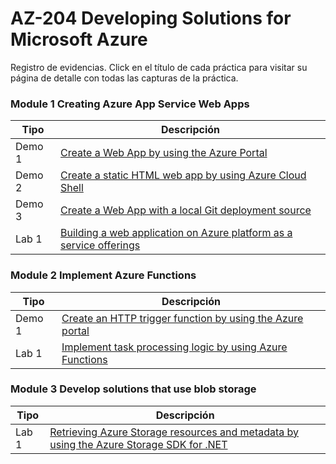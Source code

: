 # AZ-204 Developing Solutions for Microsoft Azure 

Registro de evidencias. Click en el título de cada práctica para visitar su página de detalle con todas las capturas de la práctica.

### Module 1 Creating Azure App Service Web Apps
| Tipo  | Descripción                                |
| ----- | ------------------------------------------ |
| Demo 1 | [Create a Web App by using the Azure Portal](Documentos/Mod01/01-Create_a_WebApp_by_using_AzurePortal.md) |
| Demo 2 | [Create a static HTML web app by using Azure Cloud Shell](Documentos/Mod01/02-Create_a_static_HTML_WebApp_by_using_AzureCloudShell.md) |
| Demo 3 | [Create a Web App with a local Git deployment source](Documentos/Mod01/03-Create_a_webapp_by_localGitdeployment.md) |
| Lab 1 | [Building a web application on Azure platform as a service offerings](Documentos/Mod01/04-Building_a_web_application_on_Azure_platform_as_a_service_offerings.md) |

### Module 2 Implement Azure Functions
| Tipo  | Descripción                                |
| ----- | ------------------------------------------ |
| Demo 1 | [Create an HTTP trigger function by using the Azure portal](Documentos/Mod02/01demo-Create_an_HTTP_trigger_function_by_using_the_Azure_portal.md) |
| Lab 1 | [Implement task processing logic by using Azure Functions](Documentos/Mod02/02lab-Implement_task_processing_logic_by_using_Azure_Functions.md) |

### Module 3 Develop solutions that use blob storage
| Tipo  | Descripción                                |
| ----- | ------------------------------------------ |
| Lab 1 | [Retrieving Azure Storage resources and metadata by using the Azure Storage SDK for .NET](Documentos/Mod03/Lab03-Retrieving_Azure_Storage_resources_and_metadata_by_using_the_Azure_Storage_SDK_for_NET.md) |](Documentos/Mod03/Lab03-Retrieving_Azure_Storage_resources_and_metadata_by_using_the_Azure_Storage_SDK_for_NET.md) |

